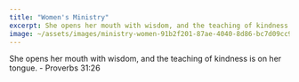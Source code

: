 ```yaml
---
title: "Women's Ministry"
excerpt: She opens her mouth with wisdom, and the teaching of kindness is on her tongue. - Proverbs 31:26...
image: ~/assets/images/ministry-women-91b2f201-87ae-4040-8d86-bc7d09cc9ff0.jpg
---
```


She opens her mouth with wisdom, and the teaching of kindness is on her tongue. - Proverbs 31:26